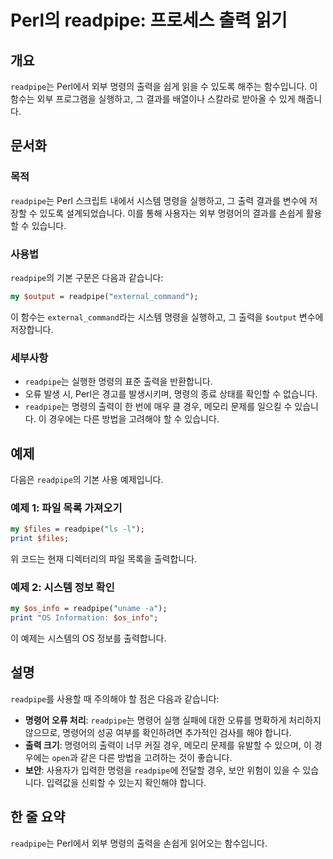 <!--
Meta Description: # Perl의 readpipe: 프로세스 출력 읽기 ## 개요 `readpipe`는 Perl에서 외부 명령의 출력을 쉽게 읽을 수 있도록 해주는 함수입니다. 이 함수는 외부 프로그램을 실행하고, 그 결과를 배열이나 스칼라로 받아올 수 있게 해줍니다. ## 문서화 ###...
Meta Keywords: readpipe, 명령의, 출력을, perl, 있습니다
-->

# Perl의 readpipe: 프로세스 출력 읽기

## 개요
`readpipe`는 Perl에서 외부 명령의 출력을 쉽게 읽을 수 있도록 해주는 함수입니다. 이 함수는 외부 프로그램을 실행하고, 그 결과를 배열이나 스칼라로 받아올 수 있게 해줍니다.

## 문서화
### 목적
`readpipe`는 Perl 스크립트 내에서 시스템 명령을 실행하고, 그 출력 결과를 변수에 저장할 수 있도록 설계되었습니다. 이를 통해 사용자는 외부 명령어의 결과를 손쉽게 활용할 수 있습니다.

### 사용법
`readpipe`의 기본 구문은 다음과 같습니다:

```perl
my $output = readpipe("external_command");
```

이 함수는 `external_command`라는 시스템 명령을 실행하고, 그 출력을 `$output` 변수에 저장합니다. 

### 세부사항
- `readpipe`는 실행한 명령의 표준 출력을 반환합니다.
- 오류 발생 시, Perl은 경고를 발생시키며, 명령의 종료 상태를 확인할 수 없습니다.
- `readpipe`는 명령의 출력이 한 번에 매우 클 경우, 메모리 문제를 일으킬 수 있습니다. 이 경우에는 다른 방법을 고려해야 할 수 있습니다.

## 예제
다음은 `readpipe`의 기본 사용 예제입니다.

### 예제 1: 파일 목록 가져오기
```perl
my $files = readpipe("ls -l");
print $files;
```
위 코드는 현재 디렉터리의 파일 목록을 출력합니다.

### 예제 2: 시스템 정보 확인
```perl
my $os_info = readpipe("uname -a");
print "OS Information: $os_info";
```
이 예제는 시스템의 OS 정보를 출력합니다.

## 설명
`readpipe`를 사용할 때 주의해야 할 점은 다음과 같습니다:

- **명령어 오류 처리**: `readpipe`는 명령어 실행 실패에 대한 오류를 명확하게 처리하지 않으므로, 명령어의 성공 여부를 확인하려면 추가적인 검사를 해야 합니다.
- **출력 크기**: 명령어의 출력이 너무 커질 경우, 메모리 문제를 유발할 수 있으며, 이 경우에는 `open`과 같은 다른 방법을 고려하는 것이 좋습니다.
- **보안**: 사용자가 입력한 명령을 `readpipe`에 전달할 경우, 보안 위험이 있을 수 있습니다. 입력값을 신뢰할 수 있는지 확인해야 합니다.

## 한 줄 요약
`readpipe`는 Perl에서 외부 명령의 출력을 손쉽게 읽어오는 함수입니다.